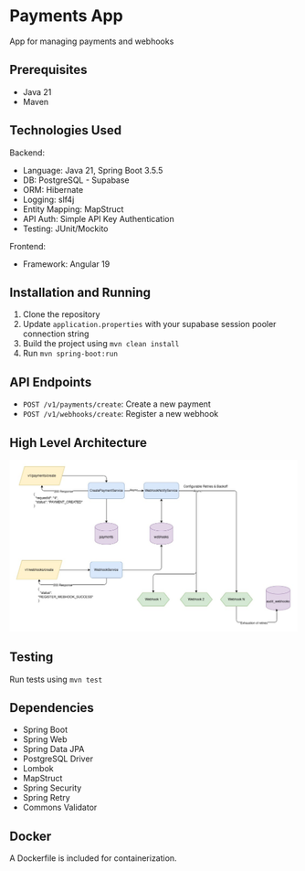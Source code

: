 
# Payments App

App for managing payments and webhooks

## Prerequisites

- Java 21
- Maven

## Technologies Used
Backend:
- Language: Java 21, Spring Boot 3.5.5
- DB: PostgreSQL - Supabase
- ORM: Hibernate
- Logging: slf4j
- Entity Mapping: MapStruct
- API Auth: Simple API Key Authentication
- Testing: JUnit/Mockito

Frontend:
- Framework: Angular 19

## Installation and Running

1. Clone the repository
2. Update `application.properties` with your supabase session pooler connection string
3. Build the project using `mvn clean install`
4. Run `mvn spring-boot:run`

## API Endpoints

- `POST /v1/payments/create`: Create a new payment
- `POST /v1/webhooks/create`: Register a new webhook

## High Level Architecture
![Architecture Diagram](docs/flow_diagram.jpg)

## Testing
Run tests using `mvn test`

## Dependencies

- Spring Boot
- Spring Web
- Spring Data JPA
- PostgreSQL Driver
- Lombok
- MapStruct
- Spring Security
- Spring Retry
- Commons Validator

## Docker

A Dockerfile is included for containerization.
